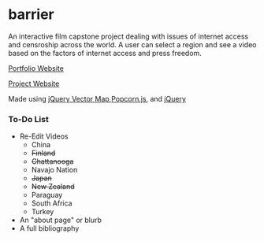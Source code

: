 # barrier
An interactive film capstone project dealing with issues of internet access and censroship across the world. A user can select a region and see a video based on the factors of internet access and press freedom.

<a href="http://dcc.umd.edu/portfolio/stuli/">Portfolio Website</a> 

<a href="http://sidtuli.github.io/barrier/">Project Website</a> 

Made using <a href = "http://jqvmap.com/">jQuery Vector Map</a>,<a href ="http://popcornjs.org/">Popcorn.js</a>, and <a href="https://jquery.com/">jQuery</a>

<h3>To-Do List</h3>
<ul>
    <li>Re-Edit Videos
        <ul>
            <li>China</li>
            <li><del>Finland</del></li>
            <li><del>Chattanooga</del></li>
            <li>Navajo Nation</li>
            <li><del>Japan</del></li>
            <li><del>New Zealand</del></li>
            <li>Paraguay</li>
            <li>South Africa</li>
            <li>Turkey</li>
        </ul>
    </li>
    <li>An "about page" or blurb</li>
    <li>A full bibliography</li>
</ul>
